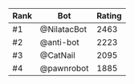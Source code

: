 Rank|Bot|Rating
---|---|---
#1|@NilatacBot|2463
#2|@anti-bot|2223
#3|@CatNail|2095
#4|@pawnrobot|1885
